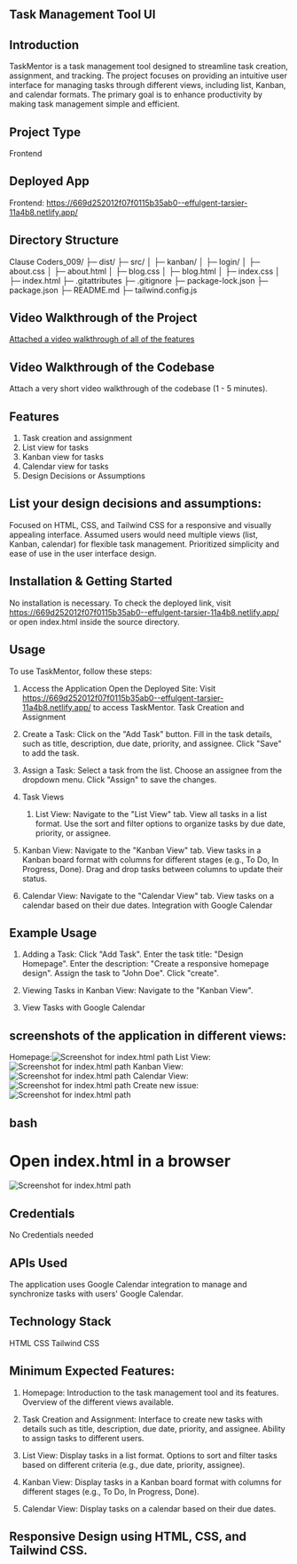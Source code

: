 ## Task Management Tool UI

## Introduction
TaskMentor is a task management tool designed to streamline task creation, assignment, and tracking. The project focuses on providing an intuitive user interface for managing tasks through different views, including list, Kanban, and calendar formats. The primary goal is to enhance productivity by making task management simple and efficient.

## Project Type
Frontend

## Deployed App
Frontend: https://669d252012f07f0115b35ab0--effulgent-tarsier-11a4b8.netlify.app/

## Directory Structure
Clause Coders_009/
├─ dist/
├─ src/
│  ├─ kanban/
│  ├─ login/
│  ├─ about.css
│  ├─ about.html
│  ├─ blog.css
│  ├─ blog.html
│  ├─ index.css
│  ├─ index.html
├─ .gitattributes
├─ .gitignore
├─ package-lock.json
├─ package.json
├─ README.md
├─ tailwind.config.js


## Video Walkthrough of the Project
[Attached a video walkthrough of all of the features](https://youtu.be/LmKFrdgN8t4)

## Video Walkthrough of the Codebase
Attach a very short video walkthrough of the codebase (1 - 5 minutes).

## Features
1. Task creation and assignment
2. List view for tasks
3. Kanban view for tasks
4. Calendar view for tasks
5. Design Decisions or Assumptions

## List your design decisions and assumptions:
Focused on HTML, CSS, and Tailwind CSS for a responsive and visually appealing interface.
Assumed users would need multiple views (list, Kanban, calendar) for flexible task management.
Prioritized simplicity and ease of use in the user interface design.


## Installation & Getting Started
No installation is necessary. To check the deployed link, visit https://669d252012f07f0115b35ab0--effulgent-tarsier-11a4b8.netlify.app/ or open index.html inside the source directory.

## Usage
To use TaskMentor, follow these steps:
1. Access the Application
    Open the Deployed Site: Visit https://669d252012f07f0115b35ab0--effulgent-tarsier-11a4b8.netlify.app/ to access TaskMentor.
    Task Creation and Assignment

2. Create a Task:
    Click on the "Add Task" button.
    Fill in the task details, such as title, description, due date, priority, and assignee.
    Click "Save" to add the task.

3. Assign a Task:
    Select a task from the list.
    Choose an assignee from the dropdown menu.
    Click "Assign" to save the changes.

4. Task Views
    1. List View:
        Navigate to the "List View" tab.
        View all tasks in a list format.
        Use the sort and filter options to organize tasks by due date, priority, or assignee.

5. Kanban View:
    Navigate to the "Kanban View" tab.
    View tasks in a Kanban board format with columns for different stages (e.g., To Do, In Progress, Done).
    Drag and drop tasks between columns to update their status.

6. Calendar View:
    Navigate to the "Calendar View" tab.
    View tasks on a calendar based on their due dates.
    Integration with Google Calendar
    
## Example Usage
1. Adding a Task:
    Click "Add Task".
    Enter the task title: "Design Homepage".
    Enter the description: "Create a responsive homepage design".
    Assign the task to "John Doe".
    Click "create".

2. Viewing Tasks in Kanban View:
    Navigate to the "Kanban View".
    
3. View Tasks with Google Calendar


## screenshots of the application in different views:
Homepage:![Screenshot for index.html path](./src/assests/Screenshot%20home.png)
List View:![Screenshot for index.html path](./src/assests/Screenshot%20(list).png)
Kanban View:![Screenshot for index.html path](./src/assests/Screenshot(kanban).png)
Calendar View:![Screenshot for index.html path](./src/assests/Screenshot%20calender.png)
Create new issue:![Screenshot for index.html path](./src/assests/Screenshot(createIssue).png)


## bash
# Open index.html in a browser
![Screenshot for index.html path](./src/assests/Screenshot01.png)

## Credentials
No Credentials needed

## APIs Used
The application uses Google Calendar integration to manage and synchronize tasks with users' Google Calendar.

## Technology Stack
HTML
CSS
Tailwind CSS

## Minimum Expected Features:
1. Homepage:
    Introduction to the task management tool and its features.
    Overview of the different views available.

2. Task Creation and Assignment:
    Interface to create new tasks with details such as title, description, due date, priority, and assignee.
    Ability to assign tasks to different users.

3. List View:
    Display tasks in a list format.
    Options to sort and filter tasks based on different criteria (e.g., due date, priority, assignee).

4. Kanban View:
    Display tasks in a Kanban board format with columns for different stages (e.g., To Do, In Progress, Done).

5. Calendar View:
    Display tasks on a calendar based on their due dates.

## Responsive Design using HTML, CSS, and Tailwind CSS.